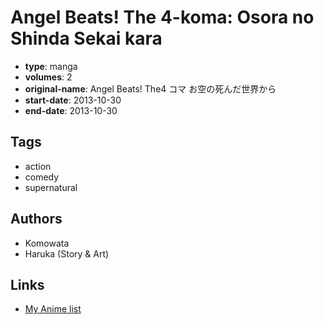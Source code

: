 # Angel Beats! The 4-koma: Osora no Shinda Sekai kara

-   **type**: manga
-   **volumes**: 2
-   **original-name**: Angel Beats! The4 コマ お空の死んだ世界から
-   **start-date**: 2013-10-30
-   **end-date**: 2013-10-30

## Tags

-   action
-   comedy
-   supernatural

## Authors

-   Komowata
-   Haruka (Story & Art)

## Links

-   [My Anime list](https://myanimelist.net/manga/65497/Angel_Beats_The_4-koma__Osora_no_Shinda_Sekai_kara)
